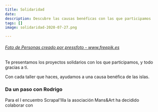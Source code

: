 ```yaml
---
title: Solidaridad
date: 
description: Descubre las causas benéficas con las que participamos
tags: []
image: solidaridad-2020-07-27.png

---
```

###### <a href='[https://www.freepik.es/fotos/personas](https://www.freepik.es/fotos/personas "https://www.freepik.es/fotos/personas")'>Foto de Personas creado por pressfoto - www.freepik.es</a>

Te presentamos los proyectos solidarios con los que participamos, y todo gracias a ti.

Con cada taller que haces, ayudamos a una causa benéfica de las islas.

### Da un paso con Rodrigo

Para el I encuentro Scrapal'Illa la asociación Mans&Art ha decidido colaborar con 